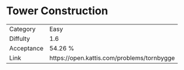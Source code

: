 # Tower Construction

<table>
    <tr>
        <td>Category</td>
        <td>Easy</td>
    </tr>
    <tr>
        <td>Diffulty</td>
        <td>1.6</td>
    </tr>
    <tr>
        <td>Acceptance</td>
        <td>54.26 %</td>
    </tr>
    <tr>
        <td>Link</td>
        <td>https://open.kattis.com/problems/tornbygge</td>
    </tr>
</table>